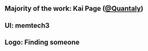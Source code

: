 ## Majority of the work: Kai Page ([@Quantaly](https://github.com/Quantaly))

## UI: memtech3

## Logo: Finding someone
